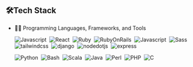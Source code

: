 ## 🛠️Tech Stack
- 👩‍💻 Programming Languages, Frameworks, and Tools
  
    ![Javascript](https://img.shields.io/badge/-javascript-blue?logo=javascript)&nbsp;
    ![React](https://img.shields.io/badge/-React-red?logo=React)&nbsp;
    ![Ruby](https://img.shields.io/badge/-Ruby-05122A?style=flat&logo=Ruby)&nbsp;
    ![RubyOnRails](https://img.shields.io/badge/-RubyonRails-red?style=flat&logo=RubyonRails)&nbsp;
    ![Javascript](https://img.shields.io/badge/-javascript-blue?logo=javascript)&nbsp;
    ![Sass](https://img.shields.io/badge/sass-blue?logo=sass)&nbsp;
    ![tailwindcss](https://img.shields.io/badge/TailwindCSS?logo=tailwindcss)&nbsp;
    ![django](https://img.shields.io/badge/django-05122A?logo=django)&nbsp;
    ![nodedotjs](https://img.shields.io/badge/nodedotjs-05122A?logo=nodedotjs)&nbsp;
    ![express](https://img.shields.io/badge/express-05122A?logo=express)&nbsp;
    
    ![Python](https://img.shields.io/badge/-Python-05122A?style=flat&logo=python)&nbsp;
    ![Bash](https://img.shields.io/badge/-Shell_Script-05122A?style=flat&logo=gnu-bash)&nbsp;
    ![Scala](https://img.shields.io/badge/-Scala-05122A?style=flat&logo=Scala&logoColor=DC143C)&nbsp;
    ![Java](https://img.shields.io/badge/-Java-05122A?style=flat&logo=Java&logoColor)&nbsp;
    ![Perl](https://img.shields.io/badge/-Perl-05122A?style=flat&logo=Perl&logoColor=FFA518)&nbsp;
    ![PHP](https://img.shields.io/badge/-PHP-05122A?style=flat&logo=php)&nbsp;
    ![C](https://img.shields.io/badge/-C%23%20-05122A?style=flat&logo=c-sharp)&nbsp;

    